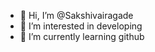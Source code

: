 - 👋 Hi, I’m @Sakshivairagade
- 👀 I’m interested in developing
- 🌱 I’m currently learning github

<!---
Sakshivairagade/Locit is a ✨ special ✨ repository because its `README.md` (this file) appears on your GitHub profile.
You can click the Preview link to take a look at your changes.
--->
